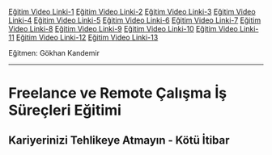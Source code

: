 [Eğitim Video Linki-1]() 
[Eğitim Video Linki-2]()
[Eğitim Video Linki-3]()
[Eğitim Video Linki-4]()
[Eğitim Video Linki-5]()
[Eğitim Video Linki-6]()
[Eğitim Video Linki-7]()
[Eğitim Video Linki-8]()
[Eğitim Video Linki-9]()
[Eğitim Video Linki-10]()
[Eğitim Video Linki-11]()
[Eğitim Video Linki-12]()
[Eğitim Video Linki-13]()

Eğitmen: Gökhan Kandemir

---

# Freelance ve Remote Çalışma İş Süreçleri Eğitimi

## Kariyerinizi Tehlikeye Atmayın - Kötü İtibar

